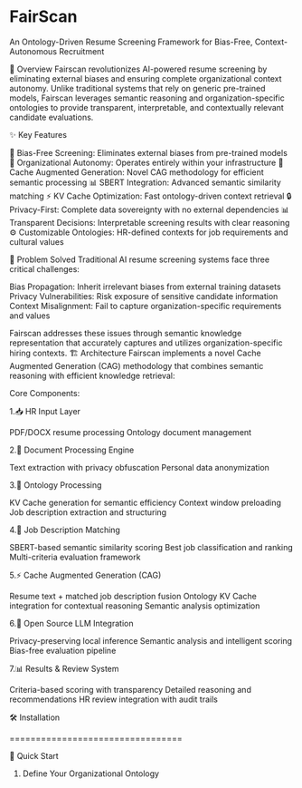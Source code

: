 # FairScan
An Ontology-Driven Resume Screening Framework for Bias-Free, Context-Autonomous Recruitment

🚀 Overview
Fairscan revolutionizes AI-powered resume screening by eliminating external biases and ensuring complete organizational context autonomy. Unlike traditional systems that rely on generic pre-trained models, Fairscan leverages semantic reasoning and organization-specific ontologies to provide transparent, interpretable, and contextually relevant candidate evaluations.

✨ Key Features

🎯 Bias-Free Screening: Eliminates external biases from pre-trained models
🏢 Organizational Autonomy: Operates entirely within your infrastructure
🧠 Cache Augmented Generation: Novel CAG methodology for efficient semantic processing
📊 SBERT Integration: Advanced semantic similarity matching
⚡ KV Cache Optimization: Fast ontology-driven context retrieval
🔒 Privacy-First: Complete data sovereignty with no external dependencies
📊 Transparent Decisions: Interpretable screening results with clear reasoning
⚙️ Customizable Ontologies: HR-defined contexts for job requirements and cultural values

🎯 Problem Solved
Traditional AI resume screening systems face three critical challenges:

Bias Propagation: Inherit irrelevant biases from external training datasets
Privacy Vulnerabilities: Risk exposure of sensitive candidate information
Context Misalignment: Fail to capture organization-specific requirements and values

Fairscan addresses these issues through semantic knowledge representation that accurately captures and utilizes organization-specific hiring contexts.
🏗️ Architecture
Fairscan implements a novel Cache Augmented Generation (CAG) methodology that combines semantic reasoning with efficient knowledge retrieval:

Core Components:

1.📥 HR Input Layer

PDF/DOCX resume processing
Ontology document management


2.🔄 Document Processing Engine

Text extraction with privacy obfuscation
Personal data anonymization


3.🧠 Ontology Processing

KV Cache generation for semantic efficiency
Context window preloading
Job description extraction and structuring


4.🎯 Job Description Matching

SBERT-based semantic similarity scoring
Best job classification and ranking
Multi-criteria evaluation framework


5.⚡ Cache Augmented Generation (CAG)

Resume text + matched job description fusion
Ontology KV Cache integration for contextual reasoning
Semantic analysis optimization


6.🤖 Open Source LLM Integration

Privacy-preserving local inference
Semantic analysis and intelligent scoring
Bias-free evaluation pipeline


7.📊 Results & Review System

Criteria-based scoring with transparency
Detailed reasoning and recommendations
HR review integration with audit trails

🛠️ Installation

=================================


🚀 Quick Start
1. Define Your Organizational Ontology
